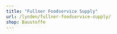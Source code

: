 ```yaml
---
title: "Fullner Foodservice Supply"
url: /lynden/fullner-foodservice-supply/
shop: Baustoffe
---
```

